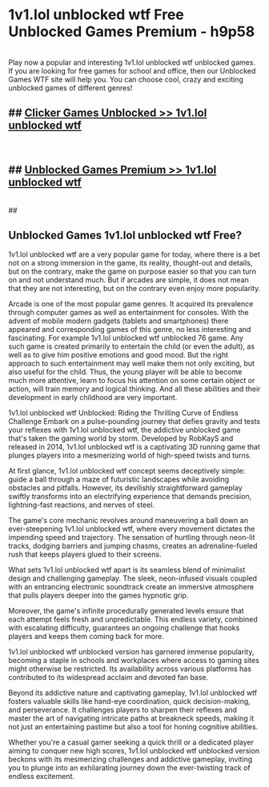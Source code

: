 # 1v1.lol unblocked wtf  Free Unblocked Games Premium - h9p58 <br>
<br>
Play now a popular and interesting 1v1.lol unblocked wtf unblocked games. If you are looking for free games for school and office, then our Unblocked Games WTF site will help you. You can choose cool, crazy and exciting unblocked games of different genres!


## ##  [Clicker Games Unblocked >> 1v1.lol unblocked wtf](http://freeplayer.one?title=1v1.lol_unblocked_wtf&ref=UG)
  <br>

##  ## [Unblocked Games Premium >> 1v1.lol unblocked wtf](http://freeplayer.one?title=1v1.lol_unblocked_wtf&ref=UG)
  <br>
  ##



## Unblocked Games 1v1.lol unblocked wtf Free?

1v1.lol unblocked wtf are a very popular game for today, where there is a bet not on a strong immersion in the game, its reality, thought-out and details, but on the contrary, make the game on purpose easier so that you can turn on and not understand much. But if arcades are simple, it does not mean that they are not interesting, but on the contrary even enjoy more popularity.

Arcade is one of the most popular game genres. It acquired its prevalence through computer games as well as entertainment for consoles. With the advent of mobile modern gadgets (tablets and smartphones) there appeared and corresponding games of this genre, no less interesting and fascinating. For example 1v1.lol unblocked wtf unblocked 76 game. Any such game is created primarily to entertain the child (or even the adult), as well as to give him positive emotions and good mood. But the right approach to such entertainment may well make them not only exciting, but also useful for the child. Thus, the young player will be able to become much more attentive, learn to focus his attention on some certain object or action, will train memory and logical thinking. And all these abilities and their development in early childhood are very important.

1v1.lol unblocked wtf Unblocked: Riding the Thrilling Curve of Endless Challenge
Embark on a pulse-pounding journey that defies gravity and tests your reflexes with 1v1.lol unblocked wtf, the addictive unblocked game that's taken the gaming world by storm. Developed by RobKayS and released in 2014, 1v1.lol unblocked wtf is a captivating 3D running game that plunges players into a mesmerizing world of high-speed twists and turns.

At first glance, 1v1.lol unblocked wtf concept seems deceptively simple: guide a ball through a maze of futuristic landscapes while avoiding obstacles and pitfalls. However, its devilishly straightforward gameplay swiftly transforms into an electrifying experience that demands precision, lightning-fast reactions, and nerves of steel.

The game's core mechanic revolves around maneuvering a ball down an ever-steepening 1v1.lol unblocked wtf, where every movement dictates the impending speed and trajectory. The sensation of hurtling through neon-lit tracks, dodging barriers and jumping chasms, creates an adrenaline-fueled rush that keeps players glued to their screens.

What sets 1v1.lol unblocked wtf apart is its seamless blend of minimalist design and challenging gameplay. The sleek, neon-infused visuals coupled with an entrancing electronic soundtrack create an immersive atmosphere that pulls players deeper into the games hypnotic grip.

Moreover, the game's infinite procedurally generated levels ensure that each attempt feels fresh and unpredictable. This endless variety, combined with escalating difficulty, guarantees an ongoing challenge that hooks players and keeps them coming back for more.

1v1.lol unblocked wtf unblocked version has garnered immense popularity, becoming a staple in schools and workplaces where access to gaming sites might otherwise be restricted. Its availability across various platforms has contributed to its widespread acclaim and devoted fan base.

Beyond its addictive nature and captivating gameplay, 1v1.lol unblocked wtf fosters valuable skills like hand-eye coordination, quick decision-making, and perseverance. It challenges players to sharpen their reflexes and master the art of navigating intricate paths at breakneck speeds, making it not just an entertaining pastime but also a tool for honing cognitive abilities.

Whether you're a casual gamer seeking a quick thrill or a dedicated player aiming to conquer new high scores, 1v1.lol unblocked wtf unblocked version beckons with its mesmerizing challenges and addictive gameplay, inviting you to plunge into an exhilarating journey down the ever-twisting track of endless excitement.